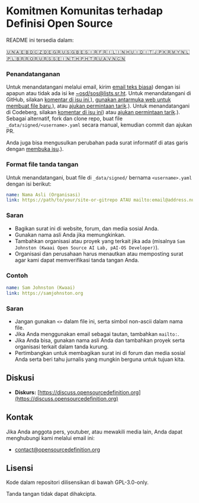 # Komitmen Komunitas terhadap Definisi Open Source

README ini tersedia dalam:
<!-- TRANSLATIONS_START -->
[🇺🇳](README.md)[🇦🇪](README-ar-AE.md)[🇧🇩](README-bn-BD.md)[🇨🇿](README-cs-CZ.md)[🇩🇪](README-de-DE.md)[🇬🇷](README-el-GR.md)[🇺🇸](README-en-US.md)[🇬🇧](README-en-GB.md)[🇪🇸](README-es-ES.md)[🇮🇷](README-fa-IR.md)[🇫🇷](README-fr-FR.md)[🇮🇱](README-he-IL.md)[🇮🇳](README-hi-IN.md)[🇭🇺](README-hu-HU.md)[🇮🇩](README-id-ID.md)[🇮🇹](README-it-IT.md)[🇯🇵](README-ja-JP.md)[🇰🇷](README-ko-KR.md)[🇲🇾](README-ms-MY.md)[🇳🇱](README-nl-NL.md)[🇵🇱](README-pl-PL.md)[🇧🇷](README-pt-BR.md)[🇷🇴](README-ro-RO.md)[🇷🇺](README-ru-RU.md)[🇷🇸](README-sr-RS.md)[🇸🇪](README-sv-SE.md)[🇮🇳](README-ta-IN.md)[🇹🇭](README-th-TH.md)[🇵🇭](README-tl-PH.md)[🇹🇷](README-tr-TR.md)[🇺🇦](README-uk-UA.md)[🇻🇳](README-vi-VN.md)[🇨🇳](README-zh-CN.md)
<!-- TRANSLATIONS_END -->

### Penandatanganan

Untuk menandatangani melalui email, kirim [email teks biasa](https://useplaintext.email/)) dengan isi apapun atau tidak ada isi ke [~osd/sos@lists.sr.ht](mailto:~osd/sos@lists.sr.ht).
Untuk menandatangani di GitHub, silakan [komentar di isu ini](https://github.com/OpenSourceDefinition/sos/issues/1),), [gunakan antarmuka web untuk membuat file baru](https://github.com/OpenSourceDefinition/sos/new/main/_data/signed),), atau [ajukan permintaan tarik](https://github.com/OpenSourceDefinition/sos/pulls).).
Untuk menandatangani di Codeberg, silakan [komentar di isu ini](https://codeberg.org/osd/sos/issues/1)) atau [ajukan permintaan tarik](https://codeberg.org/osd/sos/pulls).).
Sebagai alternatif, fork dan clone repo, buat file `_data/signed/<username>.yaml` secara manual, kemudian commit dan ajukan PR.

Anda juga bisa mengusulkan perubahan pada surat informatif di atas garis dengan [membuka isu](https://codeberg.org/osd/sos/issues).).

### Format file tanda tangan

Untuk menandatangani, buat file di `_data/signed/` bernama `<username>.yaml` dengan isi berikut:

```yaml
name: Nama Asli (Organisasi)
link: https://path/to/your/site-or-gitrepo ATAU mailto:email@address.nul
```

### Saran
- Bagikan surat ini di website, forum, dan media sosial Anda.
- Gunakan nama asli Anda jika memungkinkan.
- Tambahkan organisasi atau proyek yang terkait jika ada (misalnya `Sam Johnston (Kwaai Open Source AI Lab, pAI-OS Developer)`).
- Organisasi dan perusahaan harus menautkan atau memposting surat agar kami dapat memverifikasi tanda tangan Anda.

### Contoh

```yaml
name: Sam Johnston (Kwaai)
link: https://samjohnston.org
```

### Saran

- Jangan gunakan `<>` dalam file ini, serta simbol non-ascii dalam nama file.
- Jika Anda menggunakan email sebagai tautan, tambahkan `mailto:`.
- Jika Anda bisa, gunakan nama asli Anda dan tambahkan proyek serta organisasi terkait dalam tanda kurung.
- Pertimbangkan untuk membagikan surat ini di forum dan media sosial Anda serta beri tahu jurnalis yang mungkin berguna untuk tujuan kita.

## Diskusi

- **Diskurs:** [https://discuss.opensourcedefinition.org](https://discuss.opensourcedefinition.org)

## Kontak
Jika Anda anggota pers, youtuber, atau mewakili media lain, Anda dapat menghubungi kami melalui email ini:
- [contact@opensourcedefinition.org](mailto:contact@opensourcedefinition.org)

## Lisensi
Kode dalam repositori dilisensikan di bawah GPL-3.0-only.

Tanda tangan tidak dapat dihakcipta.
